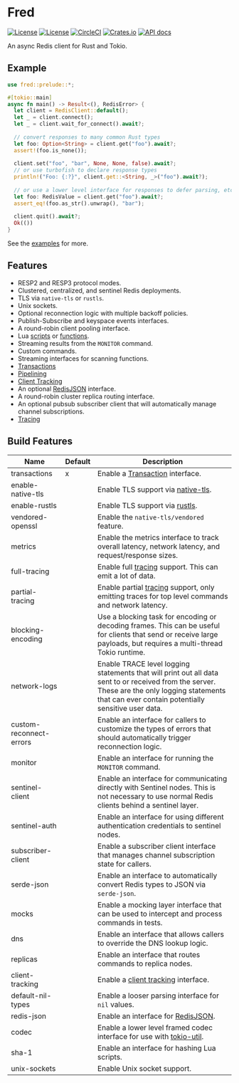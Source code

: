 Fred
====

[![License](https://img.shields.io/badge/license-MIT-blue.svg)](https://opensource.org/licenses/MIT)
[![License](https://img.shields.io/badge/License-Apache%202.0-blue.svg)](https://opensource.org/licenses/Apache-2.0)
[![CircleCI](https://circleci.com/gh/aembke/fred.rs/tree/main.svg?style=svg)](https://circleci.com/gh/aembke/fred.rs/tree/main)
[![Crates.io](https://img.shields.io/crates/v/fred.svg)](https://crates.io/crates/fred)
[![API docs](https://docs.rs/fred/badge.svg)](https://docs.rs/fred)

An async Redis client for Rust and Tokio.

## Example 

```rust
use fred::prelude::*;

#[tokio::main]
async fn main() -> Result<(), RedisError> {
  let client = RedisClient::default();
  let _ = client.connect();
  let _ = client.wait_for_connect().await?;
 
  // convert responses to many common Rust types
  let foo: Option<String> = client.get("foo").await?;
  assert!(foo.is_none());
  
  client.set("foo", "bar", None, None, false).await?;
  // or use turbofish to declare response types
  println!("Foo: {:?}", client.get::<String, _>("foo").await?);
  
  // or use a lower level interface for responses to defer parsing, etc
  let foo: RedisValue = client.get("foo").await?;
  assert_eq!(foo.as_str().unwrap(), "bar");
  
  client.quit().await?;
  Ok(())
}
```

See the [examples](https://github.com/aembke/fred.rs/tree/main/examples) for more.

## Features

* RESP2 and RESP3 protocol modes.
* Clustered, centralized, and sentinel Redis deployments.
* TLS via `native-tls` or `rustls`.
* Unix sockets.
* Optional reconnection logic with multiple backoff policies.
* Publish-Subscribe and keyspace events interfaces.
* A round-robin client pooling interface.
* Lua [scripts](https://redis.io/docs/interact/programmability/eval-intro/) or [functions](https://redis.io/docs/interact/programmability/functions-intro/). 
* Streaming results from the `MONITOR` command. 
* Custom commands.
* Streaming interfaces for scanning functions.
* [Transactions](https://redis.io/docs/interact/transactions/)
* [Pipelining](https://redis.io/topics/pipelining)
* [Client Tracking](https://redis.io/docs/manual/client-side-caching/)
* An optional [RedisJSON](https://github.com/RedisJSON/RedisJSON) interface.
* A round-robin cluster replica routing interface.
* An optional pubsub subscriber client that will automatically manage channel subscriptions.
* [Tracing](https://github.com/tokio-rs/tracing)

## Build Features 

| Name                    | Default | Description                                                                                                                                                                                          |
|-------------------------|---------|------------------------------------------------------------------------------------------------------------------------------------------------------------------------------------------------------|
| transactions            | x       | Enable a [Transaction](https://redis.io/docs/interact/transactions/) interface.                                                                                                                      |
| enable-native-tls       |         | Enable TLS support via [native-tls](https://crates.io/crates/native-tls).                                                                                                                            |
| enable-rustls           |         | Enable TLS support via [rustls](https://crates.io/crates/rustls).                                                                                                                                    |
| vendored-openssl        |         | Enable the `native-tls/vendored` feature.                                                                                                                                                            |
| metrics                 |         | Enable the metrics interface to track overall latency, network latency, and request/response sizes.                                                                                                  |
| full-tracing            |         | Enable full [tracing](./src/trace/README.md) support. This can emit a lot of data.                                                                                                                   |
| partial-tracing         |         | Enable partial [tracing](./src/trace/README.md) support, only emitting traces for top level commands and network latency.                                                                            |
| blocking-encoding       |         | Use a blocking task for encoding or decoding frames. This can be useful for clients that send or receive large payloads, but requires a multi-thread Tokio runtime.                                  |
| network-logs            |         | Enable TRACE level logging statements that will print out all data sent to or received from the server. These are the only logging statements that can ever contain potentially sensitive user data. |
| custom-reconnect-errors |         | Enable an interface for callers to customize the types of errors that should automatically trigger reconnection logic.                                                                               |
| monitor                 |         | Enable an interface for running the `MONITOR` command.                                                                                                                                               |
| sentinel-client         |         | Enable an interface for communicating directly with Sentinel nodes. This is not necessary to use normal Redis clients behind a sentinel layer.                                                       |
| sentinel-auth           |         | Enable an interface for using different authentication credentials to sentinel nodes.                                                                                                                |
| subscriber-client       |         | Enable a subscriber client interface that manages channel subscription state for callers.                                                                                                            |
| serde-json              |         | Enable an interface to automatically convert Redis types to JSON via `serde-json`.                                                                                                                   |
| mocks                   |         | Enable a mocking layer interface that can be used to intercept and process commands in tests.                                                                                                        |
| dns                     |         | Enable an interface that allows callers to override the DNS lookup logic.                                                                                                                            |
| replicas                |         | Enable an interface that routes commands to replica nodes.                                                                                                                                           |
| client-tracking         |         | Enable a [client tracking](https://redis.io/docs/manual/client-side-caching/) interface.                                                                                                             |
| default-nil-types       |         | Enable a looser parsing interface for `nil` values.                                                                                                                                                  |
| redis-json              |         | Enable an interface for [RedisJSON](https://github.com/RedisJSON/RedisJSON).                                                                                                                         |
| codec                   |         | Enable a lower level framed codec interface for use with [tokio-util](https://docs.rs/tokio-util/latest/tokio_util/codec/index.html).                                                                |
| sha-1                   |         | Enable an interface for hashing Lua scripts.                                                                                                                                                         |
| unix-sockets            |         | Enable Unix socket support.                                                                                                                                                                          |
